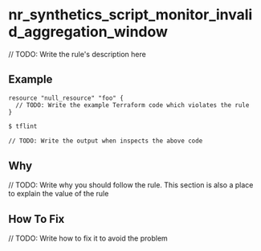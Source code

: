 # nr_synthetics_script_monitor_invalid_aggregation_window

// TODO: Write the rule's description here

## Example

```hcl
resource "null_resource" "foo" {
  // TODO: Write the example Terraform code which violates the rule
}
```

```bash
$ tflint

// TODO: Write the output when inspects the above code

```

## Why

// TODO: Write why you should follow the rule. This section is also a place to explain the value of the rule

## How To Fix

// TODO: Write how to fix it to avoid the problem
